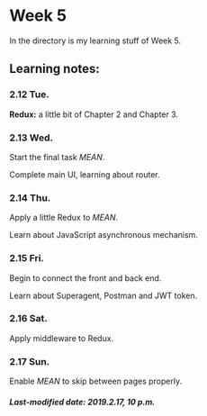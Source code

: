 # Week 5

 In the directory is my learning stuff of Week 5.

## Learning notes:

### 2.12 Tue.

**Redux:** a little bit of Chapter 2 and Chapter 3.

### 2.13 Wed.

Start the final task *MEAN*.

Complete main UI, learning about router.

### 2.14 Thu.

Apply a little Redux to *MEAN*.

Learn about JavaScript asynchronous mechanism.

### 2.15 Fri.

Begin to connect the front and back end.

Learn about Superagent, Postman and JWT token.

### 2.16 Sat.

Apply middleware to Redux.

### 2.17 Sun.

Enable *MEAN* to skip between pages properly.

##### Last-modified date: 2019.2.17, 10 p.m.